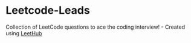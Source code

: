 # Leetcode-Leads
Collection of LeetCode questions to ace the coding interview! - Created using [LeetHub](https://github.com/QasimWani/LeetHub)

